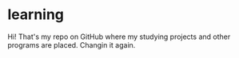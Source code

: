 learning
========

Hi! That's my repo on GitHub where my studying projects and other programs are placed. Changin it again.

